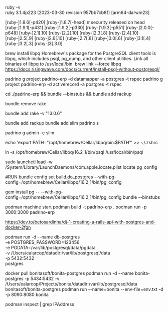 ruby -v                                   
ruby 3.1.4p223 (2023-03-30 revision 957bb7cb81) [arm64-darwin23]

[ruby-]1.8.6[-p420]
[ruby-]1.8.7[-head] # security released on head
[ruby-]1.9.1[-p431]
[ruby-]1.9.2[-p330]
[ruby-]1.9.3[-p551]
[ruby-]2.0.0[-p648]
[ruby-]2.1[.10]
[ruby-]2.2[.10]
[ruby-]2.3[.8]
[ruby-]2.4[.10]
[ruby-]2.5[.9]
[ruby-]2.6[.10]
[ruby-]2.7[.8]
[ruby-]3.0[.6]
[ruby-]3.1[.4]
[ruby-]3.2[.3]
[ruby-]3[.3.0]

brew install libpq
Homebrew's package for the PostgreSQL client tools is libpq, which includes psql, pg_dump, and other client utilities.
Link all binaries of libpq to /usr/local/bin.
brew link --force libpq
https://docs.risingwave.com/docs/current/install-psql-without-postgresql/

padrino g project padrino-erp -d datamapper -a postgres -t rspec
padrino g project padrino-erp -d activerecord -a postgres -t rspec

cd ./padrino-erp && bundle --binstubs && bundle add rackup

bundle remove rake

bundle add rake -v "13.0.6"

bundle add rackup
bundle add slim
padrino s

padrino g admin -e slim

echo 'export PATH="/opt/homebrew/Cellar/libpq/bin:$PATH"' >> ~/.zshrc

ln -s /opt/homebrew/Cellar/libpq/16.2_1/bin/psql /usr/local/bin/psql

sudo launchctl load -w /System/Library/LaunchDaemons/com.apple.locate.plist
locate pg_config

#RUN bundle config set build.do_postgres --with-pg-config=/opt/homebrew/Cellar/libpq/16.2_1/bin/pg_config

gem install pg -- --with-pg-config=/opt/homebrew/Cellar/libpq/16.2_1/bin/pg_config
bundle --binstubs

podman machine start
podman build -t padrino-erp .
podman run -p 3000:3000 padrino-erp



https://dev.to/betosardinha/dj-1-creating-a-rails-api-with-postgres-and-docker-2fgn

podman run -d --name db-postgres \
	-e POSTGRES_PASSWORD=123456 \
	-e PGDATA=/var/lib/postgresql/data/pgdata \
	-v /Users/ealarcop/datadir:/var/lib/postgresql/data \
    -p 5432:5432 \
	postgres

docker pull bonitasoft/bonita-postgres
podman run -d --name bonita-postgres -p 5434:5432 -v /Users/ealarcop/Projects/bonita/datadir:/var/lib/postgresql/data bonitasoft/bonita-postgres
podman run --name=bonita --env-file=env.txt -d -p 8090:8080 bonita

podman inspect <IdContainer> | grep IPAddress
